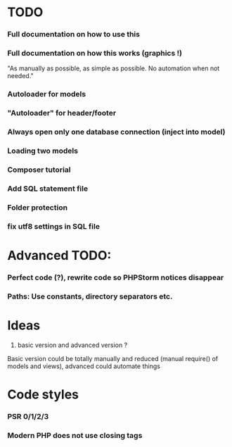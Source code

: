 # TODO

### Full documentation on how to use this
### Full documentation on how this works (graphics !)

"As manually as possible, as simple as possible. No automation when not needed."

### Autoloader for models
### "Autoloader" for header/footer
### Always open only one database connection (inject into model)
### Loading two models
### Composer tutorial
### Add SQL statement file
### Folder protection
### fix utf8 settings in SQL file

# Advanced TODO:

### Perfect code (?), rewrite code so PHPStorm notices disappear
### Paths: Use constants, directory separators etc.

# Ideas

1. basic version and advanced version ?

Basic version could be totally manually and reduced (manual require() of models and views),
advanced could automate things

# Code styles

### PSR 0/1/2/3
### Modern PHP does not use closing tags



